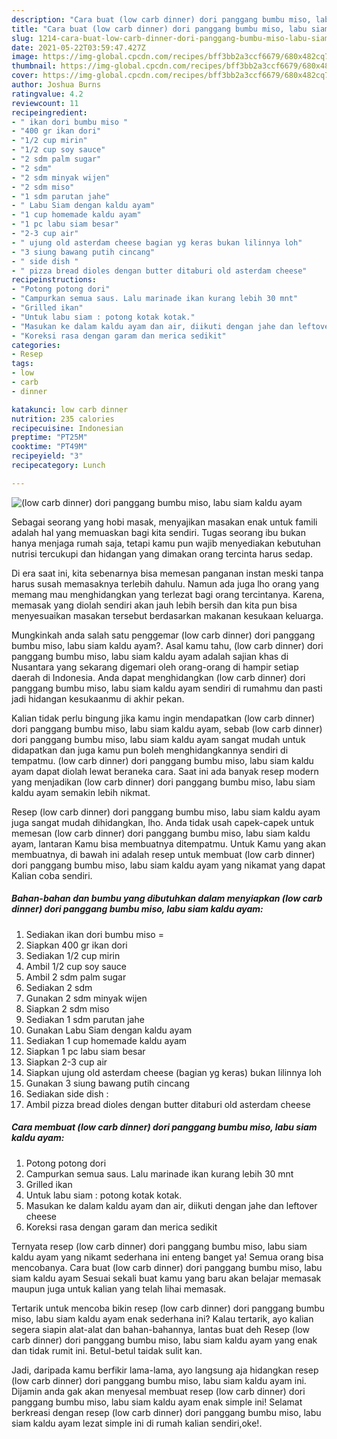 ```yaml
---
description: "Cara buat (low carb dinner) dori panggang bumbu miso, labu siam kaldu ayam yang lezat dan Mudah Dibuat"
title: "Cara buat (low carb dinner) dori panggang bumbu miso, labu siam kaldu ayam yang lezat dan Mudah Dibuat"
slug: 1214-cara-buat-low-carb-dinner-dori-panggang-bumbu-miso-labu-siam-kaldu-ayam-yang-lezat-dan-mudah-dibuat
date: 2021-05-22T03:59:47.427Z
image: https://img-global.cpcdn.com/recipes/bff3bb2a3ccf6679/680x482cq70/low-carb-dinner-dori-panggang-bumbu-miso-labu-siam-kaldu-ayam-foto-resep-utama.jpg
thumbnail: https://img-global.cpcdn.com/recipes/bff3bb2a3ccf6679/680x482cq70/low-carb-dinner-dori-panggang-bumbu-miso-labu-siam-kaldu-ayam-foto-resep-utama.jpg
cover: https://img-global.cpcdn.com/recipes/bff3bb2a3ccf6679/680x482cq70/low-carb-dinner-dori-panggang-bumbu-miso-labu-siam-kaldu-ayam-foto-resep-utama.jpg
author: Joshua Burns
ratingvalue: 4.2
reviewcount: 11
recipeingredient:
- " ikan dori bumbu miso "
- "400 gr ikan dori"
- "1/2 cup mirin"
- "1/2 cup soy sauce"
- "2 sdm palm sugar"
- "2 sdm"
- "2 sdm minyak wijen"
- "2 sdm miso"
- "1 sdm parutan jahe"
- " Labu Siam dengan kaldu ayam"
- "1 cup homemade kaldu ayam"
- "1 pc labu siam besar"
- "2-3 cup air"
- " ujung old asterdam cheese bagian yg keras bukan lilinnya loh"
- "3 siung bawang putih cincang"
- " side dish "
- " pizza bread dioles dengan butter ditaburi old asterdam cheese"
recipeinstructions:
- "Potong potong dori"
- "Campurkan semua saus. Lalu marinade ikan kurang lebih 30 mnt"
- "Grilled ikan"
- "Untuk labu siam : potong kotak kotak."
- "Masukan ke dalam kaldu ayam dan air, diikuti dengan jahe dan leftover cheese"
- "Koreksi rasa dengan garam dan merica sedikit"
categories:
- Resep
tags:
- low
- carb
- dinner

katakunci: low carb dinner 
nutrition: 235 calories
recipecuisine: Indonesian
preptime: "PT25M"
cooktime: "PT49M"
recipeyield: "3"
recipecategory: Lunch

---
```



![(low carb dinner) dori panggang bumbu miso, labu siam kaldu ayam](https://img-global.cpcdn.com/recipes/bff3bb2a3ccf6679/680x482cq70/low-carb-dinner-dori-panggang-bumbu-miso-labu-siam-kaldu-ayam-foto-resep-utama.jpg)

Sebagai seorang yang hobi masak, menyajikan masakan enak untuk famili adalah hal yang memuaskan bagi kita sendiri. Tugas seorang ibu bukan hanya menjaga rumah saja, tetapi kamu pun wajib menyediakan kebutuhan nutrisi tercukupi dan hidangan yang dimakan orang tercinta harus sedap.

Di era  saat ini, kita sebenarnya bisa memesan panganan instan meski tanpa harus susah memasaknya terlebih dahulu. Namun ada juga lho orang yang memang mau menghidangkan yang terlezat bagi orang tercintanya. Karena, memasak yang diolah sendiri akan jauh lebih bersih dan kita pun bisa menyesuaikan masakan tersebut berdasarkan makanan kesukaan keluarga. 



Mungkinkah anda salah satu penggemar (low carb dinner) dori panggang bumbu miso, labu siam kaldu ayam?. Asal kamu tahu, (low carb dinner) dori panggang bumbu miso, labu siam kaldu ayam adalah sajian khas di Nusantara yang sekarang digemari oleh orang-orang di hampir setiap daerah di Indonesia. Anda dapat menghidangkan (low carb dinner) dori panggang bumbu miso, labu siam kaldu ayam sendiri di rumahmu dan pasti jadi hidangan kesukaanmu di akhir pekan.

Kalian tidak perlu bingung jika kamu ingin mendapatkan (low carb dinner) dori panggang bumbu miso, labu siam kaldu ayam, sebab (low carb dinner) dori panggang bumbu miso, labu siam kaldu ayam sangat mudah untuk didapatkan dan juga kamu pun boleh menghidangkannya sendiri di tempatmu. (low carb dinner) dori panggang bumbu miso, labu siam kaldu ayam dapat diolah lewat beraneka cara. Saat ini ada banyak resep modern yang menjadikan (low carb dinner) dori panggang bumbu miso, labu siam kaldu ayam semakin lebih nikmat.

Resep (low carb dinner) dori panggang bumbu miso, labu siam kaldu ayam juga sangat mudah dihidangkan, lho. Anda tidak usah capek-capek untuk memesan (low carb dinner) dori panggang bumbu miso, labu siam kaldu ayam, lantaran Kamu bisa membuatnya ditempatmu. Untuk Kamu yang akan membuatnya, di bawah ini adalah resep untuk membuat (low carb dinner) dori panggang bumbu miso, labu siam kaldu ayam yang nikamat yang dapat Kalian coba sendiri.

<!--inarticleads1-->

##### Bahan-bahan dan bumbu yang dibutuhkan dalam menyiapkan (low carb dinner) dori panggang bumbu miso, labu siam kaldu ayam:

1. Sediakan  ikan dori bumbu miso =
1. Siapkan 400 gr ikan dori
1. Sediakan 1/2 cup mirin
1. Ambil 1/2 cup soy sauce
1. Ambil 2 sdm palm sugar
1. Sediakan 2 sdm
1. Gunakan 2 sdm minyak wijen
1. Siapkan 2 sdm miso
1. Sediakan 1 sdm parutan jahe
1. Gunakan  Labu Siam dengan kaldu ayam
1. Sediakan 1 cup homemade kaldu ayam
1. Siapkan 1 pc labu siam besar
1. Siapkan 2-3 cup air
1. Siapkan  ujung old asterdam cheese (bagian yg keras) bukan lilinnya loh
1. Gunakan 3 siung bawang putih cincang
1. Sediakan  side dish :
1. Ambil  pizza bread dioles dengan butter ditaburi old asterdam cheese




<!--inarticleads2-->

##### Cara membuat (low carb dinner) dori panggang bumbu miso, labu siam kaldu ayam:

1. Potong potong dori
1. Campurkan semua saus. Lalu marinade ikan kurang lebih 30 mnt
1. Grilled ikan
1. Untuk labu siam : potong kotak kotak.
1. Masukan ke dalam kaldu ayam dan air, diikuti dengan jahe dan leftover cheese
1. Koreksi rasa dengan garam dan merica sedikit




Ternyata resep (low carb dinner) dori panggang bumbu miso, labu siam kaldu ayam yang nikamt sederhana ini enteng banget ya! Semua orang bisa mencobanya. Cara buat (low carb dinner) dori panggang bumbu miso, labu siam kaldu ayam Sesuai sekali buat kamu yang baru akan belajar memasak maupun juga untuk kalian yang telah lihai memasak.

Tertarik untuk mencoba bikin resep (low carb dinner) dori panggang bumbu miso, labu siam kaldu ayam enak sederhana ini? Kalau tertarik, ayo kalian segera siapin alat-alat dan bahan-bahannya, lantas buat deh Resep (low carb dinner) dori panggang bumbu miso, labu siam kaldu ayam yang enak dan tidak rumit ini. Betul-betul taidak sulit kan. 

Jadi, daripada kamu berfikir lama-lama, ayo langsung aja hidangkan resep (low carb dinner) dori panggang bumbu miso, labu siam kaldu ayam ini. Dijamin anda gak akan menyesal membuat resep (low carb dinner) dori panggang bumbu miso, labu siam kaldu ayam enak simple ini! Selamat berkreasi dengan resep (low carb dinner) dori panggang bumbu miso, labu siam kaldu ayam lezat simple ini di rumah kalian sendiri,oke!.

